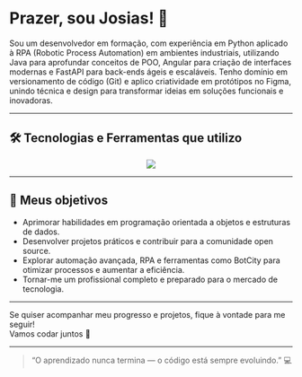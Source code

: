 # Prazer, sou Josias! 👋

Sou um desenvolvedor em formação, com experiência em Python aplicado à RPA (Robotic Process Automation) em ambientes industriais, utilizando Java para aprofundar conceitos de POO, Angular para criação de interfaces modernas e FastAPI para back-ends ágeis e escaláveis. Tenho domínio em versionamento de código (Git) e aplico criatividade em protótipos no Figma, unindo técnica e design para transformar ideias em soluções funcionais e inovadoras.

---

## 🛠 Tecnologias e Ferramentas que utilizo

<p align="center">
  <a href="https://skillicons.dev">
    <img src="https://skillicons.dev/icons?i=java,py,discord,git,github,gitlab,vscode,figma,angular,react,fastapi" />
  </a>
</p>


---

## 🎯 Meus objetivos


- Aprimorar habilidades em programação orientada a objetos e estruturas de dados.  
- Desenvolver projetos práticos e contribuir para a comunidade open source.  
- Explorar automação avançada, RPA e ferramentas como BotCity para otimizar processos e aumentar a eficiência.  
- Tornar-me um profissional completo e preparado para o mercado de tecnologia.

---

Se quiser acompanhar meu progresso e projetos, fique à vontade para me seguir!  
Vamos codar juntos 🚀

---

> “O aprendizado nunca termina — o código está sempre evoluindo.” 💻

